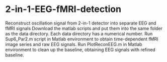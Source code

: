 # 2-in-1-EEG-fMRI-detection
Reconstruct oscillation signal from 2-in-1 detector into separate EEG and fMRI signals
Download the matlab scripts and put them into the same folder as the data directory. Each data directory has a numerical number.
Run Sup6_Par2.m script in Matlab environment to obtain time-dependent fMRI image series and raw EEG signals. 
Run PlotReconEEG.m in Matlab environment to clean up the baseline, obtaining EEG signals with refined baseline.
